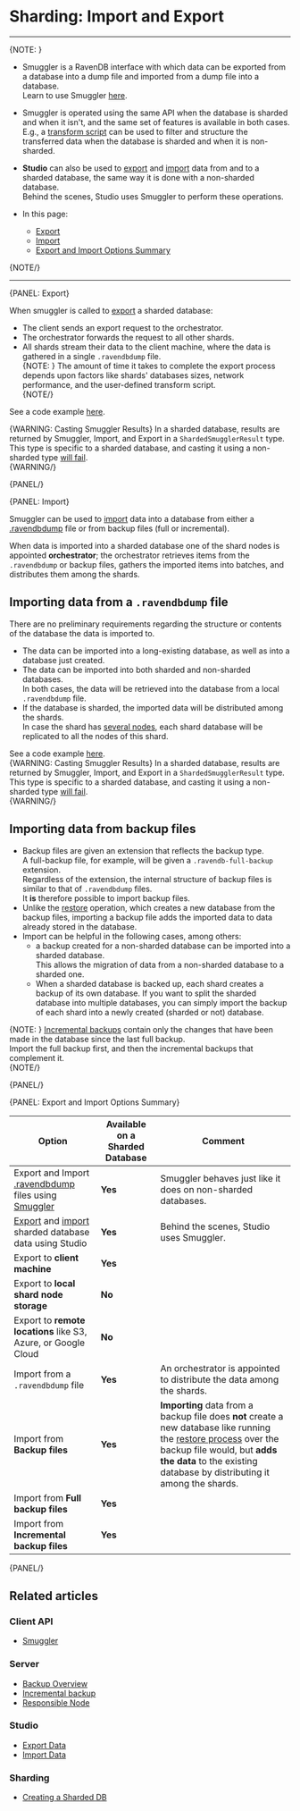 ﻿# Sharding: Import and Export
---

{NOTE: }

* Smuggler is a RavenDB interface with which data can be 
  exported from a database into a dump file and imported 
  from a dump file into a database.  
  Learn to use Smuggler [here](../client-api/smuggler/what-is-smuggler).  

* Smuggler is operated using the same API when the database 
  is sharded and when it isn't, and the same set of features 
  is available in both cases.  
  E.g., a [transform script](../client-api/smuggler/what-is-smuggler#transformscript) 
  can be used to filter and structure the transferred data 
  when the database is sharded and when it is non-sharded.  

* **Studio** can also be used to 
  [export](../studio/database/tasks/export-database) 
  and [import](../studio/database/tasks/import-data/import-data-file) 
  data from and to a sharded database, the same way it is 
  done with a non-sharded database.  
  Behind the scenes, Studio uses Smuggler to perform these operations.  

* In this page:  
  * [Export](../sharding/import-and-export#export)  
  * [Import](../sharding/import-and-export#import)  
  * [Export and Import Options Summary](../sharding/import-and-export#export-and-import-options-summary)  

{NOTE/}

---

{PANEL: Export}

When smuggler is called to 
[export](../client-api/smuggler/what-is-smuggler#export) 
a sharded database:  

* The client sends an export request to the orchestrator.  
* The orchestrator forwards the request to all other shards.  
* All shards stream their data to the client machine, where the data is gathered in a single `.ravendbdump` file.  
  {NOTE: }
  The amount of time it takes to complete the export process depends 
  upon factors like shards' databases sizes, network performance, and 
  the user-defined transform script.  
  {NOTE/}

See a code example [here](../client-api/smuggler/what-is-smuggler#example).  

{WARNING: Casting Smuggler Results}
In a sharded database, results are returned by Smuggler, Import, and Export 
in a `ShardedSmugglerResult` type. This type is specific to a sharded database, 
and casting it using a non-sharded type [will fail](../migration/client-api/client-breaking-changes#casting-smuggler-results).  
{WARNING/}

{PANEL/}

{PANEL: Import}

Smuggler can be used to [import](../client-api/smuggler/what-is-smuggler#import) 
data into a database from either a [.ravendbdump](../sharding/import-and-export#export) 
file or from backup files (full or incremental).  

When data is imported into a sharded database one of the shard nodes 
is appointed **orchestrator**; the orchestrator retrieves items from 
the `.ravendbdump` or backup files, gathers the imported items into 
batches, and distributes them among the shards.  

## Importing data from a `.ravendbdump` file

There are no preliminary requirements regarding the structure 
or contents of the database the data is imported to.  

* The data can be imported into a long-existing database, 
  as well as into a database just created.  
* The data can be imported into both sharded and non-sharded databases.  
  In both cases, the data will be retrieved into the database from 
  a local `.ravendbdump` file.  
* If the database is sharded, the imported data will be distributed among the shards.  
  In case the shard has [several nodes](../sharding/overview#shard-replication), 
  each shard database will be replicated to all the nodes of this shard.  

See a code example [here](../client-api/smuggler/what-is-smuggler#example-1).  
{WARNING: Casting Smuggler Results}
In a sharded database, results are returned by Smuggler, Import, and Export 
in a `ShardedSmugglerResult` type. This type is specific to a sharded database, 
and casting it using a non-sharded type [will fail](../migration/client-api/client-breaking-changes#casting-smuggler-results).  
{WARNING/}

## Importing data from backup files

* Backup files are given an extension that reflects the backup type.  
  A full-backup file, for example, will be given a `.ravendb-full-backup` 
  extension.  
  Regardless of the extension, the internal structure of backup 
  files is similar to that of `.ravendbdump` files.  
  It **is** therefore possible to import backup files.  
* Unlike the [restore](../client-api/operations/maintenance/backup/restore) operation, 
  which creates a new database from the backup files, importing 
  a backup file adds the imported data to data already stored in 
  the database.  
* Import can be helpful in the following cases, among others:  
   * a backup created for a non-sharded database can be imported 
     into a sharded database.  
     This allows the migration of data from a non-sharded database 
     to a sharded one.  
   * When a sharded database is backed up, each shard creates a backup 
     of its own database. If you want to split the sharded database 
     into multiple databases, you can simply import the backup of each 
     shard into a newly created (sharded or not) database.  

{NOTE: }
[Incremental backups](../server/ongoing-tasks/backup-overview#backup-scope:-full-or-incremental) 
contain only the changes that have been made in the database since the last full backup.  
Import the full backup first, and then the incremental backups that complement it.  
{NOTE/}

{PANEL/}

{PANEL: Export and Import Options Summary}

| Option | Available on a Sharded Database | Comment |
| -------------------- | --------------- | --------------------- |
| Export and Import [.ravendbdump](../sharding/import-and-export#export) files using [Smuggler](../client-api/smuggler/what-is-smuggler) | **Yes** | Smuggler behaves just like it does on non-sharded databases. |
| [Export](../studio/database/tasks/export-database) and [import](../studio/database/tasks/import-data/import-data-file) sharded database data using Studio | **Yes** | Behind the scenes, Studio uses Smuggler. |
| Export to **client machine** | **Yes** |  |
| Export to **local shard node storage** | **No** |  |
| Export to **remote locations** like S3, Azure, or Google Cloud | **No** | |
| Import from a `.ravendbdump` file | **Yes** | An orchestrator is appointed to distribute the data among the shards. |
| Import from **Backup files** | **Yes** | **Importing** data from a backup file does **not** create a new database like running the [restore process](../sharding/backup-and-restore/restore) over the backup file would, but **adds the data** to the existing database by distributing it among the shards. |
| Import from **Full backup files** | **Yes** |  |
| Import from **Incremental backup files** | **Yes** |  |

{PANEL/}


## Related articles

### Client API
- [Smuggler](../client-api/smuggler/what-is-smuggler)  

### Server
- [Backup Overview](../server/ongoing-tasks/backup-overview)  
- [Incremental backup](../server/ongoing-tasks/backup-overview#backup-scope:-full-or-incremental)
- [Responsible Node](../server/clustering/distribution/highly-available-tasks#responsible-node)  

### Studio
- [Export Data](../studio/database/tasks/export-database)  
- [Import Data](../studio/database/tasks/import-data/import-data-file)  

### Sharding
- [Creating a Sharded DB](../sharding/administration/studio-admin#creating-a-sharded-database)  
